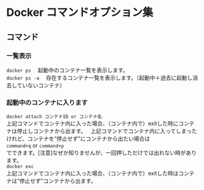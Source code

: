 # Docker コマンドオプション集

## コマンド  

### 一覧表示
`docker ps` 　起動中のコンテナ一覧を表示します。  
`docker ps -a` 　存在するコンテナ一覧を表示します。（起動中＋過去に起動し消去していないコンテナ）   

### 起動中のコンテナに入ります
`docker attach コンテナID or コンテナ名`  
上記コマンドでコンテナ内に入った場合、（コンテナ内で）exitした時にコンテナは停止しコンテナから出ます。  
上記コマンドでコンテナ内に入ってしまったけれど、コンテナを”停止せず”にコンテナから出たい場合は  
`command+q` or `command+p`  
でできます。[注意]なぜか知りませんが、一回押しただけでは出れない時があります。  
`docker exc`  
上記コマンドでコンテナ内に入った場合、（コンテナ内で）exitした時はコンテナは”停止せず”コンテナから出ます。
